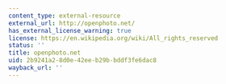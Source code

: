 ```yaml
---
content_type: external-resource
external_url: http://openphoto.net/
has_external_license_warning: true
license: https://en.wikipedia.org/wiki/All_rights_reserved
status: ''
title: openphoto.net
uid: 2b9241a2-8d0e-42ee-b29b-bddf3fe6dac8
wayback_url: ''
---
```

